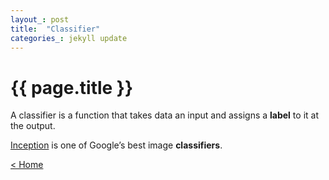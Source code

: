 ```yaml
---
layout_: post
title:  "Classifier"
categories_: jekyll update
---
```


# {{ page.title }}

A classifier is a function that takes data an input and assigns a __label__ to it at the output.

[Inception](inception.html) is one of Google’s best image __classifiers__.

[< Home](..)